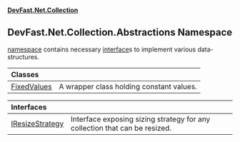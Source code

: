 #### [DevFast.Net.Collection](index.md 'index')

## DevFast.Net.Collection.Abstractions Namespace

[namespace](https://docs.microsoft.com/en-us/dotnet/csharp/language-reference/keywords/namespace 'https://docs.microsoft.com/en-us/dotnet/csharp/language-reference/keywords/namespace') contains necessary [interface](https://docs.microsoft.com/en-us/dotnet/csharp/language-reference/keywords/interface 'https://docs.microsoft.com/en-us/dotnet/csharp/language-reference/keywords/interface')s to implement various data-structures.

| Classes | |
| :--- | :--- |
| [FixedValues](DevFast.Net.Collection.Abstractions.FixedValues.md 'DevFast.Net.Collection.Abstractions.FixedValues') | A wrapper class holding constant values. |

| Interfaces | |
| :--- | :--- |
| [IResizeStrategy](DevFast.Net.Collection.Abstractions.IResizeStrategy.md 'DevFast.Net.Collection.Abstractions.IResizeStrategy') | Interface exposing sizing strategy for any collection that can be resized. |
